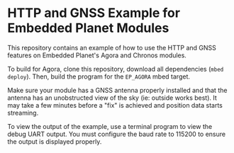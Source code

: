 # HTTP and GNSS Example for Embedded Planet Modules

This repository contains an example of how to use the HTTP and GNSS features on Embedded Planet's Agora and Chronos modules.

To build for Agora, clone this repository, download all dependencies (`mbed deploy`). Then, build the program for the `EP_AGORA` mbed target.

Make sure your module has a GNSS antenna properly installed and that the antenna has an unobstructed view of the sky (ie: outside works best). It may take a few minutes before a "fix" is achieved and position data starts streaming.

To view the output of the example, use a terminal program to view the debug UART output. You must configure the baud rate to 115200 to ensure the output is displayed properly.
